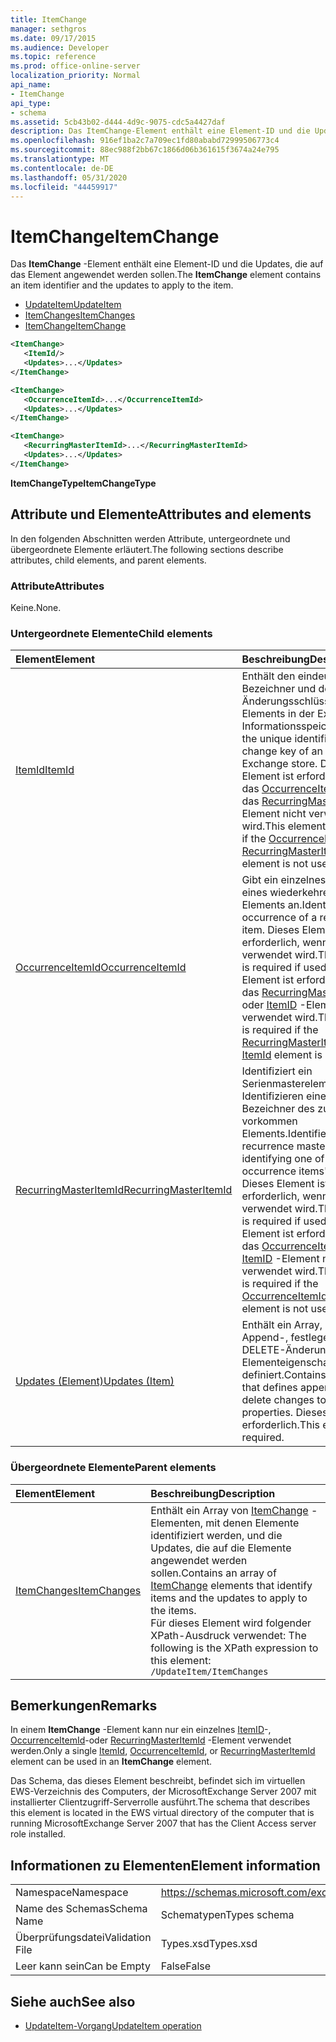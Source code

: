```yaml
---
title: ItemChange
manager: sethgros
ms.date: 09/17/2015
ms.audience: Developer
ms.topic: reference
ms.prod: office-online-server
localization_priority: Normal
api_name:
- ItemChange
api_type:
- schema
ms.assetid: 5cb43b02-d444-4d9c-9075-cdc5a4427daf
description: Das ItemChange-Element enthält eine Element-ID und die Updates, die auf das Element angewendet werden sollen.
ms.openlocfilehash: 916ef1ba2c7a709ec1fd80ababd72999506773c4
ms.sourcegitcommit: 88ec988f2bb67c1866d06b361615f3674a24e795
ms.translationtype: MT
ms.contentlocale: de-DE
ms.lasthandoff: 05/31/2020
ms.locfileid: "44459917"
---
```

# <a name="itemchange"></a><span data-ttu-id="5bb5f-103">ItemChange</span><span class="sxs-lookup"><span data-stu-id="5bb5f-103">ItemChange</span></span>

<span data-ttu-id="5bb5f-104">Das **ItemChange** -Element enthält eine Element-ID und die Updates, die auf das Element angewendet werden sollen.</span><span class="sxs-lookup"><span data-stu-id="5bb5f-104">The **ItemChange** element contains an item identifier and the updates to apply to the item.</span></span> 
  
- [<span data-ttu-id="5bb5f-105">UpdateItem</span><span class="sxs-lookup"><span data-stu-id="5bb5f-105">UpdateItem</span></span>](updateitem.md) 
- [<span data-ttu-id="5bb5f-106">ItemChanges</span><span class="sxs-lookup"><span data-stu-id="5bb5f-106">ItemChanges</span></span>](itemchanges.md)
- [<span data-ttu-id="5bb5f-107">ItemChange</span><span class="sxs-lookup"><span data-stu-id="5bb5f-107">ItemChange</span></span>](itemchange.md)
  
```xml
<ItemChange>
   <ItemId/>
   <Updates>...</Updates>
</ItemChange>
```

```xml
<ItemChange>
   <OccurrenceItemId>...</OccurrenceItemId>
   <Updates>...</Updates>
</ItemChange>
```

```xml
<ItemChange>
   <RecurringMasterItemId>...</RecurringMasterItemId>
   <Updates>...</Updates>
</ItemChange>
```

<span data-ttu-id="5bb5f-108">**ItemChangeType**</span><span class="sxs-lookup"><span data-stu-id="5bb5f-108">**ItemChangeType**</span></span>

## <a name="attributes-and-elements"></a><span data-ttu-id="5bb5f-109">Attribute und Elemente</span><span class="sxs-lookup"><span data-stu-id="5bb5f-109">Attributes and elements</span></span>

<span data-ttu-id="5bb5f-110">In den folgenden Abschnitten werden Attribute, untergeordnete und übergeordnete Elemente erläutert.</span><span class="sxs-lookup"><span data-stu-id="5bb5f-110">The following sections describe attributes, child elements, and parent elements.</span></span>
  
### <a name="attributes"></a><span data-ttu-id="5bb5f-111">Attribute</span><span class="sxs-lookup"><span data-stu-id="5bb5f-111">Attributes</span></span>

<span data-ttu-id="5bb5f-112">Keine.</span><span class="sxs-lookup"><span data-stu-id="5bb5f-112">None.</span></span>
  
### <a name="child-elements"></a><span data-ttu-id="5bb5f-113">Untergeordnete Elemente</span><span class="sxs-lookup"><span data-stu-id="5bb5f-113">Child elements</span></span>

|<span data-ttu-id="5bb5f-114">**Element**</span><span class="sxs-lookup"><span data-stu-id="5bb5f-114">**Element**</span></span>|<span data-ttu-id="5bb5f-115">**Beschreibung**</span><span class="sxs-lookup"><span data-stu-id="5bb5f-115">**Description**</span></span>|
|:-----|:-----|
|[<span data-ttu-id="5bb5f-116">ItemId</span><span class="sxs-lookup"><span data-stu-id="5bb5f-116">ItemId</span></span>](itemid.md) <br/> |<span data-ttu-id="5bb5f-117">Enthält den eindeutigen Bezeichner und den Änderungsschlüssel eines Elements in der Exchange-Informationsspeicher.</span><span class="sxs-lookup"><span data-stu-id="5bb5f-117">Contains the unique identifier and change key of an item in the Exchange store.</span></span> <span data-ttu-id="5bb5f-118">Dieses Element ist erforderlich, wenn das [OccurrenceItemId](occurrenceitemid.md) -oder das [RecurringMasterItemId](recurringmasteritemid.md) -Element nicht verwendet wird.</span><span class="sxs-lookup"><span data-stu-id="5bb5f-118">This element is required if the [OccurrenceItemId](occurrenceitemid.md) or [RecurringMasterItemId](recurringmasteritemid.md) element is not used.</span></span>  <br/> |
|[<span data-ttu-id="5bb5f-119">OccurrenceItemId</span><span class="sxs-lookup"><span data-stu-id="5bb5f-119">OccurrenceItemId</span></span>](occurrenceitemid.md) <br/> |<span data-ttu-id="5bb5f-120">Gibt ein einzelnes Vorkommen eines wiederkehrenden Elements an.</span><span class="sxs-lookup"><span data-stu-id="5bb5f-120">Identifies a single occurrence of a recurring item.</span></span> <span data-ttu-id="5bb5f-121">Dieses Element ist erforderlich, wenn es verwendet wird.</span><span class="sxs-lookup"><span data-stu-id="5bb5f-121">This element is required if used.</span></span> <span data-ttu-id="5bb5f-122">Dieses Element ist erforderlich, wenn das [RecurringMasterItemId](recurringmasteritemid.md) -oder [ItemID](itemid.md) -Element nicht verwendet wird.</span><span class="sxs-lookup"><span data-stu-id="5bb5f-122">This element is required if the [RecurringMasterItemId](recurringmasteritemid.md) or [ItemId](itemid.md) element is not used.</span></span>  <br/> |
|[<span data-ttu-id="5bb5f-123">RecurringMasterItemId</span><span class="sxs-lookup"><span data-stu-id="5bb5f-123">RecurringMasterItemId</span></span>](recurringmasteritemid.md) <br/> |<span data-ttu-id="5bb5f-124">Identifiziert ein Serienmasterelement durch Identifizieren eines der Bezeichner des zugehörigen vorkommen Elements.</span><span class="sxs-lookup"><span data-stu-id="5bb5f-124">Identifies a recurrence master item by identifying one of its related occurrence items' identifiers.</span></span> <span data-ttu-id="5bb5f-125">Dieses Element ist erforderlich, wenn es verwendet wird.</span><span class="sxs-lookup"><span data-stu-id="5bb5f-125">This element is required if used.</span></span> <span data-ttu-id="5bb5f-126">Dieses Element ist erforderlich, wenn das [OccurrenceItemId](occurrenceitemid.md) -oder [ItemID](itemid.md) -Element nicht verwendet wird.</span><span class="sxs-lookup"><span data-stu-id="5bb5f-126">This element is required if the [OccurrenceItemId](occurrenceitemid.md) or [ItemId](itemid.md) element is not used.</span></span>  <br/> |
|[<span data-ttu-id="5bb5f-127">Updates (Element)</span><span class="sxs-lookup"><span data-stu-id="5bb5f-127">Updates (Item)</span></span>](updates-item.md) <br/> |<span data-ttu-id="5bb5f-128">Enthält ein Array, das Append-, festlegen-und DELETE-Änderungen an Elementeigenschaften definiert.</span><span class="sxs-lookup"><span data-stu-id="5bb5f-128">Contains an array that defines append, set, and delete changes to item properties.</span></span> <span data-ttu-id="5bb5f-129">Dieses Element ist erforderlich.</span><span class="sxs-lookup"><span data-stu-id="5bb5f-129">This element is required.</span></span>  <br/> |
   
### <a name="parent-elements"></a><span data-ttu-id="5bb5f-130">Übergeordnete Elemente</span><span class="sxs-lookup"><span data-stu-id="5bb5f-130">Parent elements</span></span>

|<span data-ttu-id="5bb5f-131">**Element**</span><span class="sxs-lookup"><span data-stu-id="5bb5f-131">**Element**</span></span>|<span data-ttu-id="5bb5f-132">**Beschreibung**</span><span class="sxs-lookup"><span data-stu-id="5bb5f-132">**Description**</span></span>|
|:-----|:-----|
|[<span data-ttu-id="5bb5f-133">ItemChanges</span><span class="sxs-lookup"><span data-stu-id="5bb5f-133">ItemChanges</span></span>](itemchanges.md) <br/> |<span data-ttu-id="5bb5f-134">Enthält ein Array von [ItemChange](itemchange.md) -Elementen, mit denen Elemente identifiziert werden, und die Updates, die auf die Elemente angewendet werden sollen.</span><span class="sxs-lookup"><span data-stu-id="5bb5f-134">Contains an array of [ItemChange](itemchange.md) elements that identify items and the updates to apply to the items.</span></span>  <br/> <span data-ttu-id="5bb5f-135">Für dieses Element wird folgender XPath-Ausdruck verwendet: </span><span class="sxs-lookup"><span data-stu-id="5bb5f-135">The following is the XPath expression to this element:</span></span>  <br/>  `/UpdateItem/ItemChanges` <br/> |
   
## <a name="remarks"></a><span data-ttu-id="5bb5f-136">Bemerkungen</span><span class="sxs-lookup"><span data-stu-id="5bb5f-136">Remarks</span></span>

<span data-ttu-id="5bb5f-137">In einem **ItemChange** -Element kann nur ein einzelnes [ItemID](itemid.md)-, [OccurrenceItemId](occurrenceitemid.md)-oder [RecurringMasterItemId](recurringmasteritemid.md) -Element verwendet werden.</span><span class="sxs-lookup"><span data-stu-id="5bb5f-137">Only a single [ItemId](itemid.md), [OccurrenceItemId](occurrenceitemid.md), or [RecurringMasterItemId](recurringmasteritemid.md) element can be used in an **ItemChange** element.</span></span> 
  
<span data-ttu-id="5bb5f-138">Das Schema, das dieses Element beschreibt, befindet sich im virtuellen EWS-Verzeichnis des Computers, der MicrosoftExchange Server 2007 mit installierter Clientzugriff-Serverrolle ausführt.</span><span class="sxs-lookup"><span data-stu-id="5bb5f-138">The schema that describes this element is located in the EWS virtual directory of the computer that is running MicrosoftExchange Server 2007 that has the Client Access server role installed.</span></span>
  
## <a name="element-information"></a><span data-ttu-id="5bb5f-139">Informationen zu Elementen</span><span class="sxs-lookup"><span data-stu-id="5bb5f-139">Element information</span></span>

|||
|:-----|:-----|
|<span data-ttu-id="5bb5f-140">Namespace</span><span class="sxs-lookup"><span data-stu-id="5bb5f-140">Namespace</span></span>  <br/> |https://schemas.microsoft.com/exchange/services/2006/types  <br/> |
|<span data-ttu-id="5bb5f-141">Name des Schemas</span><span class="sxs-lookup"><span data-stu-id="5bb5f-141">Schema Name</span></span>  <br/> |<span data-ttu-id="5bb5f-142">Schematypen</span><span class="sxs-lookup"><span data-stu-id="5bb5f-142">Types schema</span></span>  <br/> |
|<span data-ttu-id="5bb5f-143">Überprüfungsdatei</span><span class="sxs-lookup"><span data-stu-id="5bb5f-143">Validation File</span></span>  <br/> |<span data-ttu-id="5bb5f-144">Types.xsd</span><span class="sxs-lookup"><span data-stu-id="5bb5f-144">Types.xsd</span></span>  <br/> |
|<span data-ttu-id="5bb5f-145">Leer kann sein</span><span class="sxs-lookup"><span data-stu-id="5bb5f-145">Can be Empty</span></span>  <br/> |<span data-ttu-id="5bb5f-146">False</span><span class="sxs-lookup"><span data-stu-id="5bb5f-146">False</span></span>  <br/> |
   
## <a name="see-also"></a><span data-ttu-id="5bb5f-147">Siehe auch</span><span class="sxs-lookup"><span data-stu-id="5bb5f-147">See also</span></span>

- [<span data-ttu-id="5bb5f-148">UpdateItem-Vorgang</span><span class="sxs-lookup"><span data-stu-id="5bb5f-148">UpdateItem operation</span></span>](updateitem-operation.md)

